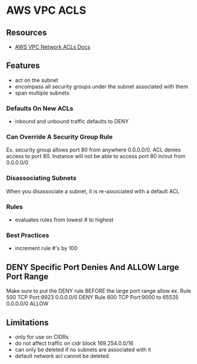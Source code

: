 # AWS VPC ACLS

## Resources
- [AWS VPC Network ACLs Docs](https://docs.aws.amazon.com/vpc/latest/userguide/vpc-network-acls.html)

## Features
- act on the subnet
- encompass all security groups under the subnet associated with them
- span multiple subnets

### Defaults On New ACLs
- inbound and unbound traffic defaults to DENY

### Can Override A Security Group Rule
Ex. security group allows port 80 from anywhere 0.0.0.0/0. ACL denies access to
port 80. Instance will not be able to access port 80 in/out from 0.0.0.0/0

### Disassociating Subnets
When you disassociate a subnet, it is re-associated with a default ACL

### Rules
- evaluates rules from lowest # to highest

### Best Practices
- increment rule #'s by 100

## DENY Specific Port Denies And ALLOW Large Port Range
Make sure to put the DENY rule BEFORE the large port range allow
ex. Rule 500 TCP Port:9923 0.0.0.0/0 DENY
    Rule 600 TCP Port:9000 to 65535 0.0.0.0/0 ALLOW

## Limitations
- only for use on CIDRs
- do not affect traffic on cidr block 169.254.0.0/16
- can only be deleted if no subnets are associated with it
- default network acl cannot be deleted
